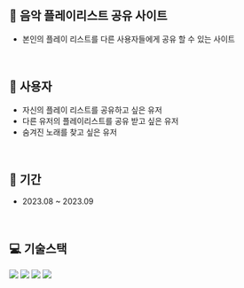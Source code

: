 ## :musical_keyboard: 음악 플레이리스트 공유 사이트

+ 본인의 플레이 리스트를 다른 사용자들에게 공유 할 수 있는 사이트

<br>

## :girl: 사용자

+ 자신의 플레이 리스트를 공유하고 싶은 유저
+ 다른 유저의 플레이리스트를 공유 받고 싶은 유저
+ 숨겨진 노래를 찾고 싶은 유저

<br>

## :page_with_curl: 기간
- 2023.08 ~ 2023.09

<br>

## :computer: 기술스택

  <img src="https://img.shields.io/badge/React-61DAFB?style=flat&logo=React&logoColor=white"/>   <img src="https://img.shields.io/badge/javascript-F7DF1E?style=flat&logo=javascript&logoColor=white"/>   <img src="https://img.shields.io/badge/mysql-4479A1?style=flat&logo=mysql&logoColor=white"/>   <img src="https://img.shields.io/badge/css3-1572B6?style=flat&logo=css3&logoColor=white"/>

 

